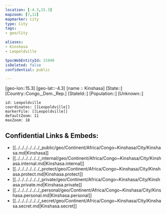 ```yaml
---
location: [-4.3,15.3]
mapzoom: [7,12] 
mapmarker: city 
type: City
tags:
- geo/City

aliases: 
- Kinshasa
- Leopoldville

SpocWebEntityId: 31949
isDeleted: false
confidential: public

---
```

[geo-lon::15.3]
[geo-lat::-4.3]
[name :: Kinshasa]
[State::]
[Country::Congo,_Dem._Rep.]
[StateId::]
[Population::]
[Unknown::]


```leaflet
id: Leopoldville
coordinates: [[Leopoldville]]
markerFile: [[Leopoldville]]
defaultZoom: 11 
maxZoom: 18
```


## Confidential Links & Embeds: 
- [[../../../../../../_public/geo/Continent/Africa/Congo~Kinshasa/City/Kinshasa.md|Kinshasa]] 
- [[../../../../../../_internal/geo/Continent/Africa/Congo~Kinshasa/City/Kinshasa.internal.md|Kinshasa.internal]] 
- [[../../../../../../_protect/geo/Continent/Africa/Congo~Kinshasa/City/Kinshasa.protect.md|Kinshasa.protect]] 
- [[../../../../../../_private/geo/Continent/Africa/Congo~Kinshasa/City/Kinshasa.private.md|Kinshasa.private]] 
- [[../../../../../../_personal/geo/Continent/Africa/Congo~Kinshasa/City/Kinshasa.personal.md|Kinshasa.personal]] 
- [[../../../../../../_secret/geo/Continent/Africa/Congo~Kinshasa/City/Kinshasa.secret.md|Kinshasa.secret]] 
